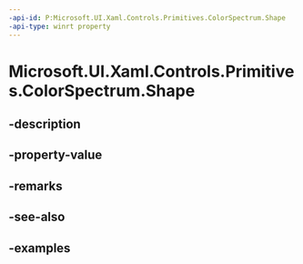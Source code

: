 ```yaml
---
-api-id: P:Microsoft.UI.Xaml.Controls.Primitives.ColorSpectrum.Shape
-api-type: winrt property
---
```


<!-- Property syntax.
public ColorSpectrumShape Shape { get;  set; }
-->

# Microsoft.UI.Xaml.Controls.Primitives.ColorSpectrum.Shape

## -description

## -property-value

## -remarks

## -see-also

## -examples

